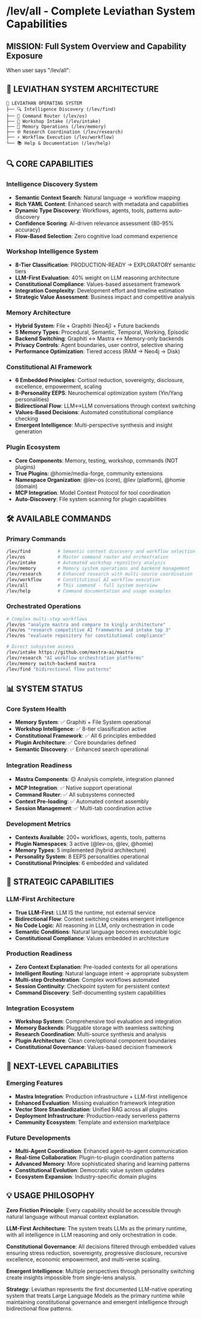 # /lev/all - Complete Leviathan System Capabilities

## MISSION: Full System Overview and Capability Exposure

When user says "/lev/all":

## 🎯 LEVIATHAN SYSTEM ARCHITECTURE

```
🧠 LEVIATHAN OPERATING SYSTEM
├── 🔍 Intelligence Discovery (/lev/find)
├── 🤖 Command Router (/lev/os) 
├── 🔬 Workshop Intake (/lev/intake)
├── 💾 Memory Operations (/lev/memory)
├── 🌐 Research Coordination (/lev/research)
├── ⚡ Workflow Execution (/lev/workflow)
└── 📚 Help & Documentation (/lev/help)
```

## 🔍 CORE CAPABILITIES

### **Intelligence Discovery System**
- **Semantic Context Search**: Natural language → workflow mapping
- **Rich YAML Content**: Enhanced search with metadata and capabilities
- **Dynamic Type Discovery**: Workflows, agents, tools, patterns auto-discovery
- **Confidence Scoring**: AI-driven relevance assessment (80-95% accuracy)
- **Flow-Based Selection**: Zero cognitive load command experience

### **Workshop Intelligence System**
- **8-Tier Classification**: PRODUCTION-READY → EXPLORATORY semantic tiers
- **LLM-First Evaluation**: 40% weight on LLM reasoning architecture
- **Constitutional Compliance**: Values-based assessment framework
- **Integration Complexity**: Development effort and timeline estimation
- **Strategic Value Assessment**: Business impact and competitive analysis

### **Memory Architecture**
- **Hybrid System**: File + Graphiti (Neo4j) + Future backends
- **5 Memory Types**: Procedural, Semantic, Temporal, Working, Episodic
- **Backend Switching**: Graphiti ↔ Mastra ↔ Memory-only backends
- **Privacy Controls**: Agent boundaries, user control, selective sharing
- **Performance Optimization**: Tiered access (RAM → Neo4j → Disk)

### **Constitutional AI Framework**
- **6 Embedded Principles**: Cortisol reduction, sovereignty, disclosure, excellence, empowerment, scaling
- **8-Personality EEPS**: Neurochemical optimization system (Yin/Yang personalities)
- **Bidirectional Flow**: LLM↔LLM conversations through context switching
- **Values-Based Decisions**: Automated constitutional compliance checking
- **Emergent Intelligence**: Multi-perspective synthesis and insight generation

### **Plugin Ecosystem**
- **Core Components**: Memory, testing, workshop, commands (NOT plugins)
- **True Plugins**: @homie/media-forge, community extensions
- **Namespace Organization**: @lev-os (core), @lev (platform), @homie (domain)
- **MCP Integration**: Model Context Protocol for tool coordination
- **Auto-Discovery**: File system scanning for plugin capabilities

## 🛠️ AVAILABLE COMMANDS

### **Primary Commands**
```bash
/lev/find          # Semantic context discovery and workflow selection
/lev/os            # Master command router and orchestration
/lev/intake        # Automated workshop repository analysis
/lev/memory        # Memory system operations and backend management
/lev/research      # Enhanced research with multi-source coordination
/lev/workflow      # Constitutional AI workflow execution
/lev/all           # This command - full system overview
/lev/help          # Command documentation and usage examples
```

### **Orchestrated Operations**
```bash
# Complex multi-step workflows
/lev/os "analyze mastra and compare to kingly architecture"
/lev/os "research competitive AI frameworks and intake top 3"
/lev/os "evaluate repository for constitutional compliance"

# Direct subsystem access
/lev/intake https://github.com/mastra-ai/mastra
/lev/research "AI workflow orchestration platforms" 
/lev/memory switch-backend mastra
/lev/find "bidirectional flow patterns"
```

## 📊 SYSTEM STATUS

### **Core System Health**
- **Memory System**: ✅ Graphiti + File System operational
- **Workshop Intelligence**: ✅ 8-tier classification active
- **Constitutional Framework**: ✅ All 6 principles embedded
- **Plugin Architecture**: ✅ Core boundaries defined
- **Semantic Discovery**: ✅ Enhanced search operational

### **Integration Readiness**
- **Mastra Components**: 🟡 Analysis complete, integration planned
- **MCP Integration**: ✅ Native support operational
- **Command Router**: ✅ All subsystems connected
- **Context Pre-loading**: ✅ Automated context assembly
- **Session Management**: ✅ Multi-tab coordination active

### **Development Metrics**
- **Contexts Available**: 200+ workflows, agents, tools, patterns
- **Plugin Namespaces**: 3 active (@lev-os, @lev, @homie)
- **Memory Types**: 5 implemented (hybrid architecture)
- **Personality System**: 8 EEPS personalities operational
- **Constitutional Principles**: 6 embedded and validated

## 🎯 STRATEGIC CAPABILITIES

### **LLM-First Architecture**
- **True LLM-First**: LLM IS the runtime, not external service
- **Bidirectional Flow**: Context switching creates emergent intelligence
- **No Code Logic**: All reasoning in LLM, only orchestration in code
- **Semantic Conditions**: Natural language becomes executable logic
- **Constitutional Compliance**: Values embedded in architecture

### **Production Readiness**
- **Zero Context Explanation**: Pre-loaded contexts for all operations
- **Intelligent Routing**: Natural language intent → appropriate subsystem
- **Multi-step Orchestration**: Complex workflows automated
- **Session Continuity**: Checkpoint system for persistent context
- **Command Discovery**: Self-documenting system capabilities

### **Integration Ecosystem**
- **Workshop System**: Comprehensive tool evaluation and integration
- **Memory Backends**: Pluggable storage with seamless switching
- **Research Coordination**: Multi-source synthesis and analysis
- **Plugin Architecture**: Clean core/optional component boundaries
- **Constitutional Governance**: Values-based decision framework

## 🚀 NEXT-LEVEL CAPABILITIES

### **Emerging Features**
- **Mastra Integration**: Production infrastructure + LLM-first intelligence
- **Enhanced Evaluation**: Missing evaluation framework integration
- **Vector Store Standardization**: Unified RAG across all plugins
- **Deployment Infrastructure**: Production-ready serverless patterns
- **Community Ecosystem**: Template and extension marketplace

### **Future Developments**
- **Multi-Agent Coordination**: Enhanced agent-to-agent communication
- **Real-time Collaboration**: Plugin-to-plugin coordination patterns
- **Advanced Memory**: More sophisticated sharing and learning patterns
- **Constitutional Evolution**: Democratic value system updates
- **Ecosystem Expansion**: Industry-specific domain plugins

## 💡 USAGE PHILOSOPHY

**Zero Friction Principle**: Every capability should be accessible through natural language without manual context explanation.

**LLM-First Architecture**: The system treats LLMs as the primary runtime, with all intelligence in LLM reasoning and only orchestration in code.

**Constitutional Governance**: All decisions filtered through embedded values ensuring stress reduction, sovereignty, progressive disclosure, recursive excellence, economic empowerment, and multi-verse scaling.

**Emergent Intelligence**: Multiple perspectives through personality switching create insights impossible from single-lens analysis.

**Strategy**: Leviathan represents the first documented LLM-native operating system that treats Large Language Models as the primary runtime while maintaining constitutional governance and emergent intelligence through bidirectional flow patterns.